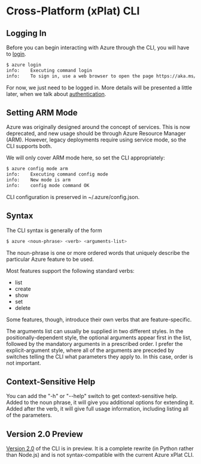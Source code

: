 Cross-Platform (xPlat) CLI
==========================

## Logging In

Before you can begin interacting with Azure through the CLI, you will have to
[login](auth.md).

```bash
$ azure login
info:    Executing command login
info:    To sign in, use a web browser to open the page https://aka.ms/devicelogin and enter the code XXXXXXXX to authenticate.
```

For now, we just need to be logged in.  More details will be presented a 
little later, when we talk about [authentication](auth.md).

## Setting ARM Mode

Azure was originally designed around the concept of services.  This
is now deprecated, and new usage should be through Azure Resource Manager (ARM).
However, legacy deployments require using service mode, so the CLI supports
both.

We will only cover ARM mode here, so set the CLI appropriately:

```bash
$ azure config mode arm
info:    Executing command config mode
info:    New mode is arm
info:    config mode command OK
``` 

CLI configuration is preserved in ~/.azure/config.json.

## Syntax

The CLI syntax is generally of the form

```bash
$ azure <noun-phrase> <verb> <arguments-list>
```

The noun-phrase is one or more ordered words that uniquely describe the 
particular Azure feature to be used.

Most features support the following standard verbs:
* list
* create
* show
* set
* delete

Some features, though, introduce their own verbs that are feature-specific.

The arguments list can usually be supplied in two different styles.  In
the positionally-dependent style, the optional arguments appear first in
the list, followed by the mandatory arguments in a prescribed order.
I prefer the explicit-argument style, where all of the arguments are preceded
by switches telling the CLI what parameters they apply to.  In this case,
order is not important.

## Context-Sensitive Help

You can add the "-h" or "--help" switch to get context-sensitive help.  Added
to the noun phrase, it will give you additional options for extending it.
Added after the verb, it will give full usage information, including listing
all of the parameters.

## Version 2.0 Preview

[Version 2.0](https://github.com/Azure/azure-cli) of the CLI is in preview.
It is a complete rewrite (in Python rather than Node.js) and is not
syntax-compatible with the current Azure xPlat CLI.
